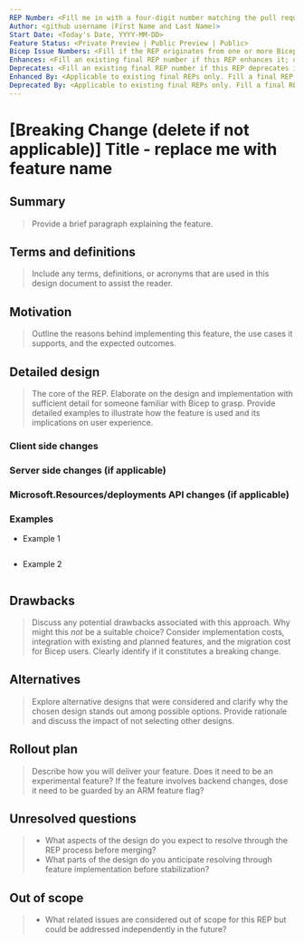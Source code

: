 ```yaml
---
REP Number: <Fill me in with a four-digit number matching the pull request number; Update AFTER PR is approved and BEFORE merging.>
Author: <github username (First Name and Last Name)>
Start Date: <Today's Date, YYYY-MM-DD>
Feature Status: <Private Preview | Public Preview | Public>
Bicep Issue Numbers: <Fill if the REP originates from one or more Bicep issues; otherwise, delete.>
Enhances: <Fill an existing final REP number if this REP enhances it; otherwise, delete.>
Deprecates: <Fill an existing final REP number if this REP deprecates it; otherwise, delete.>
Enhanced By: <Applicable to existing final REPs only. Fill a final REP number if that REP enhances this one. Delete for new REPs.>
Deprecated By: <Applicable to existing final REPs only. Fill a final REP number if that REP deprecates this one. Delete for new REPs.>
---
```


<!-- Remove this comment and the prompts (in the form of blockquotes) for each section before submitting your PR -->

# [Breaking Change (delete if not applicable)] Title - replace me with feature name

## Summary

> Provide a brief paragraph explaining the feature.

## Terms and definitions

> Include any terms, definitions, or acronyms that are used in this design document to assist the reader.

## Motivation

> Outline the reasons behind implementing this feature, the use cases it supports, and the expected outcomes.

## Detailed design

> The core of the REP. Elaborate on the design and implementation with sufficient detail for someone familiar with Bicep to grasp. Provide detailed examples to illustrate how the feature is used and its implications on user experience.

### Client side changes

### Server side changes (if applicable)

### Microsoft.Resources/deployments API changes (if applicable)

### Examples

- Example 1
```bicep
```
- Example 2
```bicep
```

## Drawbacks

> Discuss any potential drawbacks associated with this approach. Why might this *not* be a suitable choice? Consider implementation costs, integration with existing and planned features, and the migration cost for Bicep users. Clearly identify if it constitutes a breaking change.

## Alternatives

> Explore alternative designs that were considered and clarify why the chosen design stands out among possible options. Provide rationale and discuss the impact of not selecting other designs.

## Rollout plan

> Describe how you will deliver your feature. Does it need to be an experimental feature? If the feature involves backend changes, dose it need to be guarded by an ARM feature flag?

## Unresolved questions

> - What aspects of the design do you expect to resolve through the REP process before merging?
> - What parts of the design do you anticipate resolving through feature implementation before stabilization?

## Out of scope

> - What related issues are considered out of scope for this REP but could be addressed independently in the future?


